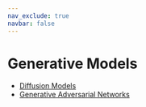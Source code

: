```yaml
---
nav_exclude: true
navbar: false
---
```


<h1> Generative Models </h1>

- [Diffusion Models](/subpages/diffusion_models.md)
- [Generative Adversarial Networks](/subpages/GAN.md)